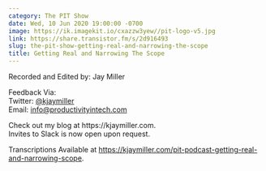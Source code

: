 ```yaml
---
category: The PIT Show
date: Wed, 10 Jun 2020 19:00:00 -0700
image: https://ik.imagekit.io/cxazzw3yew//pit-logo-v5.jpg
link: https://share.transistor.fm/s/2d916493
slug: the-pit-show-getting-real-and-narrowing-the-scope
title: Getting Real and Narrowing The Scope
---
```


<p>Recorded and Edited by: Jay Miller</p><p>Feedback Via:<br />Twitter: <a href="https://twitter.com/kjaymiller">@kjaymiller</a><br />Email: <a href="mailto:info@productivityintech.com">info@productivityintech.com</a></p><p>Check out my blog at https://kjaymiller.com.<br />Invites to Slack is now open upon request. </p><p>Transcriptions Available at <a href="https://kjaymiller.com/pit-podcast-getting-real-and-narrowing-scope">https://kjaymiller.com/pit-podcast-getting-real-and-narrowing-scope</a>. </p>
